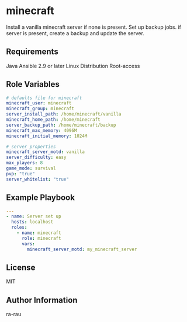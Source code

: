 minecraft
=========

Install a vanilla minecraft server if none is present.
Set up backup jobs.
if server is present, create a backup and update the server.

Requirements
------------

Java
Ansible 2.9 or later
Linux Distribution
Root-access

Role Variables
--------------

```yaml
# defaults file for minecraft
minecraft_user: minecraft
minecraft_group: minecraft
server_install_path: /home/minecraft/vanilla
minecraft_home_path: /home/minecraft
server_backup_path: /home/minecraft/backup
minecraft_max_memory: 4096M
minecraft_initial_memory: 1024M

# server properties
minecraft_server_motd: vanilla
server_difficulty: easy
max_players: 8
game_mode: survival
pvp: "true"
server_whitelist: "true"
```


Example Playbook
----------------

```yaml
---
- name: Server set up
  hosts: localhost
  roles:
    - name: minecraft
      role: minecraft
      vars:
        minecraft_server_motd: my_minecraft_server
```


License
-------

MIT

Author Information
------------------

ra-rau
